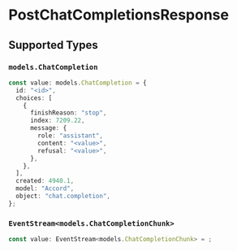 # PostChatCompletionsResponse


## Supported Types

### `models.ChatCompletion`

```typescript
const value: models.ChatCompletion = {
  id: "<id>",
  choices: [
    {
      finishReason: "stop",
      index: 7209.22,
      message: {
        role: "assistant",
        content: "<value>",
        refusal: "<value>",
      },
    },
  ],
  created: 4940.1,
  model: "Accord",
  object: "chat.completion",
};
```

### `EventStream<models.ChatCompletionChunk>`

```typescript
const value: EventStream<models.ChatCompletionChunk> = ;
```

